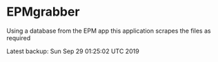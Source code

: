 # EPMgrabber
Using a database from the EPM app this application scrapes the files as required


Latest backup: Sun Sep 29 01:25:02 UTC 2019
